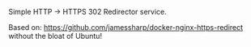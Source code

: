 Simple HTTP -> HTTPS 302 Redirector service. 

Based on: https://github.com/jamessharp/docker-nginx-https-redirect without the bloat of Ubuntu!
